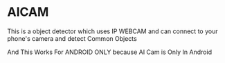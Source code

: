 # AICAM
This is a object detector which uses IP WEBCAM and can connect to your phone's camera and detect Common Objects  

And This Works For ANDROID ONLY because AI Cam is Only In Android
